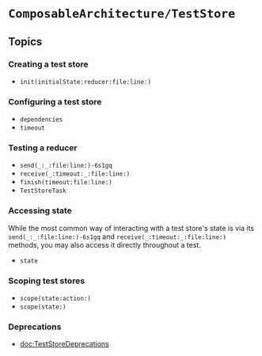 # ``ComposableArchitecture/TestStore``

## Topics

### Creating a test store

- ``init(initialState:reducer:file:line:)``

### Configuring a test store

- ``dependencies``
- ``timeout``

### Testing a reducer

- ``send(_:_:file:line:)-6s1gq``
- ``receive(_:timeout:_:file:line:)``
- ``finish(timeout:file:line:)``
- ``TestStoreTask``

### Accessing state

While the most common way of interacting with a test store's state is via its ``send(_:_:file:line:)-6s1gq`` and ``receive(_:timeout:_:file:line:)`` methods, you may also access it directly throughout a test.

- ``state``

### Scoping test stores

- ``scope(state:action:)``
- ``scope(state:)``

### Deprecations

- <doc:TestStoreDeprecations>
